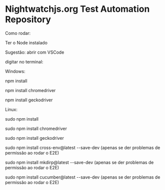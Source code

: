 # Nightwatchjs.org Test Automation Repository

Como rodar:

Ter o Node instalado

Sugestão: abrir com VSCode

digitar no terminal:  

Windows: 

npm install 

npm install chromedriver

npm install geckodriver

Linux: 

sudo npm install 

sudo npm install chromedriver

sudo npm install geckodriver

sudo npm install cross-env@latest --save-dev (apenas se der problemas de permissão ao rodar o E2E)

sudo npm install mkdirp@latest --save-dev    (apenas se der problemas de permissão ao rodar o E2E)

sudo npm install cucumber@latest --save-dev  (apenas se der problemas de permissão ao rodar o E2E)
